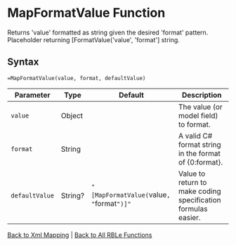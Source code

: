 # MapFormatValue Function

Returns 'value' formatted as string given the desired 'format' pattern.  Placeholder returning [FormatValue('value', 'format'] string.

## Syntax

```excel
=MapFormatValue(value, format, defaultValue)
```

Parameter | Type | Default | Description
---|---|---|---
`value` | Object |  | The value (or model field) to format.
`format` | String |  | A valid C# format string in the format of {0:format}.
`defaultValue` | String? | `"[MapFormatValue(`value`, "`format`")]"` | Value to return to make coding specification formulas easier.

[Back to Xml Mapping](RBLeXmlMapping.md) | [Back to All RBLe Functions](RBLe.md#function-documentation)